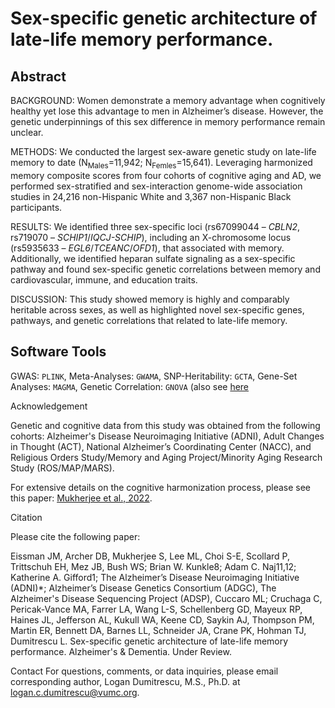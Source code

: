 # Sex-specific genetic architecture of late-life memory performance.

## Abstract
BACKGROUND: Women demonstrate a memory advantage when cognitively healthy yet lose this advantage to men in Alzheimer’s disease. However, the genetic underpinnings of this sex difference in memory performance remain unclear.

METHODS: We conducted the largest sex-aware genetic study on late-life memory to date (N<sub>Males</sub>=11,942; N<sub>Femles</sub>=15,641). Leveraging harmonized memory composite scores from four cohorts of cognitive aging and AD, we performed sex-stratified and sex-interaction genome-wide association studies in 24,216 non-Hispanic White and 3,367 non-Hispanic Black participants. 

RESULTS: We identified three sex-specific loci (rs67099044 – _CBLN2_, rs719070 – _SCHIP1_/_IQCJ-SCHIP_), including an X-chromosome locus (rs5935633 – _EGL6_/_TCEANC_/_OFD1_), that associated with memory. Additionally, we identified heparan sulfate signaling as a sex-specific pathway and found sex-specific genetic correlations between memory and cardiovascular, immune, and education traits.

DISCUSSION: This study showed memory is highly and comparably heritable across sexes, as well as highlighted novel sex-specific genes, pathways, and genetic correlations that related to late-life memory.

## Software Tools
GWAS: `PLINK`, Meta-Analyses: `GWAMA`, SNP-Heritability: `GCTA`, Gene-Set Analyses: `MAGMA`, Genetic Correlation: `GNOVA` (also see [here](https://github.com/qlu-lab/GNOVA-2.0)

Acknowledgement

Genetic and cognitive data from this study was obtained from the following cohorts: Alzheimer's Disease Neuroimaging Initiative (ADNI), Adult Changes in Thought (ACT), National Alzheimer’s Coordinating Center (NACC), and Religious Orders Study/Memory and Aging Project/Minority Aging Research Study (ROS/MAP/MARS).

For extensive details on the cognitive harmonization process, please see this paper: [Mukherjee et al., 2022](https://www.ncbi.nlm.nih.gov/pmc/articles/PMC9898463/).

Citation

Please cite the following paper:

Eissman JM, Archer DB, Mukherjee S, Lee ML, Choi S-E, Scollard P, Trittschuh EH, Mez JB, Bush WS; Brian W. Kunkle8; Adam C. Naj11,12; Katherine A. Gifford1; The Alzheimer’s Disease Neuroimaging Initiative (ADNI)*; Alzheimer’s Disease Genetics Consortium (ADGC), The Alzheimer's Disease Sequencing Project (ADSP), Cuccaro ML; Cruchaga C, Pericak-Vance MA, Farrer LA, Wang L-S, Schellenberg GD, Mayeux RP, Haines JL, Jefferson AL, Kukull WA, Keene CD, Saykin AJ, Thompson PM, Martin ER, Bennett DA, Barnes LL, Schneider JA, Crane PK, Hohman TJ, Dumitrescu L. Sex-specific genetic architecture of late-life memory performance. Alzheimer's & Dementia. Under Review.

Contact
For questions, comments, or data inquiries, please email corresponding author, Logan Dumitrescu, M.S., Ph.D. at logan.c.dumitrescu@vumc.org.

